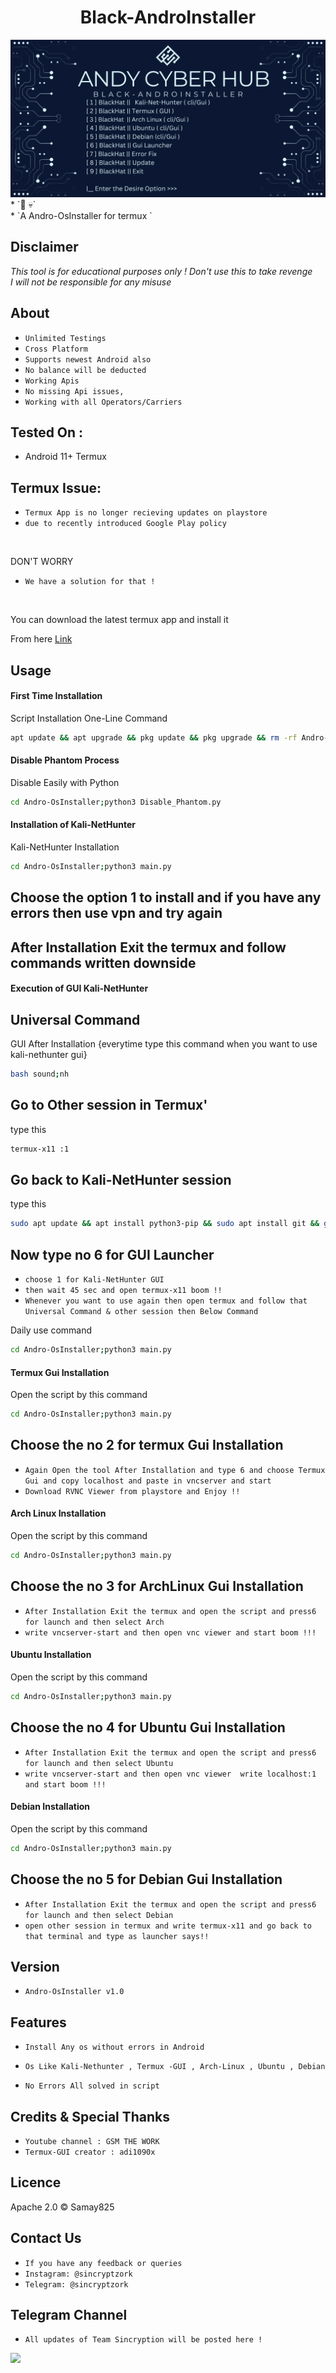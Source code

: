 <h1 align="center">Black-AndroInstaller<br>
</h1>
<img src="Black-AndroInstaller.png" alt="Paris" class="center">
* `📱 💀`<br />
* `A Andro-OsInstaller for termux `

## Disclaimer
*This tool is for educational purposes only !*
_Don't use this to take revenge_<br />
*I will not be responsible for any misuse*

## About
* `Unlimited Testings`
* `Cross Platform`
* `Supports newest Android also`
* `No balance will be deducted `
* `Working Apis`
* `No missing Api issues,`
* `Working with all Operators/Carriers`

## Tested On :
<ul>
 
  <li>Android 11+ Termux</li>
 
  
</ul>

## Termux Issue:
* `Termux App is no longer recieving updates on playstore`
* `due to recently introduced Google Play policy `
<br>

DON'T WORRY
* `We have a solution for that !`
<br>


You can download the latest termux app and install it

From here <a href="https://f-droid.org/repo/com.termux_118.apk">Link</a>

## Usage


#### First Time Installation

Script Installation One-Line Command
```bash
apt update && apt upgrade && pkg update && pkg upgrade && rm -rf Andro-OsInstaller && pkg install git && git clone https://github.com/samay825/Andro-OsInstaller && cd Andro-OsInstaller && pkg install python 
```

#### Disable Phantom Process

Disable Easily with Python
```bash
cd Andro-OsInstaller;python3 Disable_Phantom.py
```

#### Installation of Kali-NetHunter

Kali-NetHunter Installation
```bash
cd Andro-OsInstaller;python3 main.py
```
## Choose the option 1 to install and if you have any errors then use vpn and try again 
## After Installation Exit the termux and follow commands written downside

#### Execution of GUI Kali-NetHunter

## Universal Command
GUI After Installation {everytime type this command when you want to use kali-nethunter gui}
```bash
bash sound;nh
```
## Go to Other session in Termux'
type this
```bash
termux-x11 :1
```
## Go back to Kali-NetHunter session
type this
```bash
sudo apt update && apt install python3-pip && sudo apt install git && git clone https://github.com/samay825/Andro-OsInstaller && cd Andro-OsInstaller && python3 main.py
```
## Now type no 6 for GUI Launcher 
* `choose 1 for Kali-NetHunter GUI `
* `then wait 45 sec and open termux-x11 boom !! `
* `Whenever you want to use again then open termux and follow that Universal Command & other session then Below Command `

Daily use command
```bash
cd Andro-OsInstaller;python3 main.py
```








#### Termux Gui Installation

Open the script by this command 
```bash
cd Andro-OsInstaller;python3 main.py
```
## Choose the no 2 for termux Gui Installation
* `Again Open the tool After Installation and type 6 and choose Termux Gui and copy localhost and paste in vncserver and start`
* `Download RVNC Viewer from playstore and Enjoy !!`






#### Arch Linux Installation

Open the script by this command 
```bash
cd Andro-OsInstaller;python3 main.py
```
## Choose the no 3 for ArchLinux Gui Installation
* `After Installation Exit the termux and open the script and press6 for launch and then select Arch`
* `write vncserver-start and then open vnc viewer and start boom !!!`






#### Ubuntu Installation

Open the script by this command 
```bash
cd Andro-OsInstaller;python3 main.py
```
## Choose the no 4 for Ubuntu Gui Installation
* `After Installation Exit the termux and open the script and press6 for launch and then select Ubuntu`
* `write vncserver-start and then open vnc viewer  write localhost:1 and start boom !!!`








#### Debian Installation

Open the script by this command 
```bash
cd Andro-OsInstaller;python3 main.py
```
## Choose the no 5 for Debian Gui Installation
* `After Installation Exit the termux and open the script and press6 for launch and then select Debian`
* `open other session in termux and write termux-x11 and go back to that terminal and type as launcher says!!`







## Version
* `Andro-OsInstaller v1.0`

## Features
* `Install Any os without errors in Android`

* `Os Like Kali-Nethunter , Termux -GUI , Arch-Linux , Ubuntu , Debian`

* `No Errors All solved in script `

## Credits & Special Thanks
* `Youtube channel : GSM THE WORK`
* `Termux-GUI creator : adi1090x`

## Licence
Apache 2.0 © Samay825


## Contact Us
* `If you have any feedback or queries`
* `Instagram: @sincryptzork`
* `Telegram: @sincryptzork`

## Telegram Channel

* `All updates of Team Sincryption will be posted here !`

<a href="https://t.me/TeamSincryption">
         <img src="https://smartiblogster.com/wp-content/uploads/2021/03/smartiblogster-iblogster-join-telegram-channel.png">
